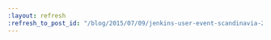 ```yaml
---
:layout: refresh
:refresh_to_post_id: "/blog/2015/07/09/jenkins-user-event-scandinavia-2015"
---
```

